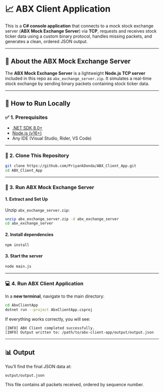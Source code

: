 # 📈 ABX Client Application

This is a **C# console application** that connects to a mock stock exchange server (**ABX Mock Exchange Server**) via **TCP**, requests and receives stock ticker data using a custom binary protocol, handles missing packets, and generates a clean, ordered JSON output.

---

## 🧠 About the ABX Mock Exchange Server

The **ABX Mock Exchange Server** is a lightweight **Node.js TCP server** included in this repo as `abx_exchange_server.zip`. It simulates a real-time stock exchange by sending binary packets containing stock ticker data.

---

## 🚀 How to Run Locally

### ✅ 1. Prerequisites

- [.NET SDK 8.0+](https://dotnet.microsoft.com/download)
- [Node.js (v16+)](https://nodejs.org/)
- Any IDE (Visual Studio, Rider, VS Code)

---

### 📂 2. Clone This Repository

```bash
git clone https://github.com/PriyankDonda/ABX_Client_App.git
cd ABX_Client_App
```

---

### 🧪 3. Run ABX Mock Exchange Server

#### 1. Extract and Set Up

Unzip `abx_exchange_server.zip`:

```bash
unzip abx_exchange_server.zip -d abx_exchange_server
cd abx_exchange_server
```

#### 2. Install dependencies

```bash
npm install
```

#### 3. Start the server

```bash
node main.js
```

---

### 💻 4. Run ABX Client Application

In a **new terminal**, navigate to the main directory:

```bash
cd AbxClientApp
dotnet run --project AbxClientApp.csproj
```

If everything works correctly, you will see:

```
[INFO] ABX Client completed successfully.
[INFO] Output written to: /path/to/abx-client-app/output/output.json
```

---

## 📊 Output

You’ll find the final JSON data at:

```
output/output.json
```

This file contains all packets received, ordered by sequence number.

